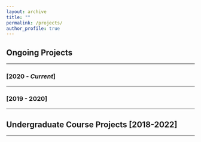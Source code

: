 ```yaml
---
layout: archive
title: ""
permalink: /projects/
author_profile: true
---
```


## Ongoing Projects
----------------

### [2020 - *Current*]
-----------


### [2019 - 2020]
-----------

## Undergraduate Course Projects [2018-2022]
----------------
